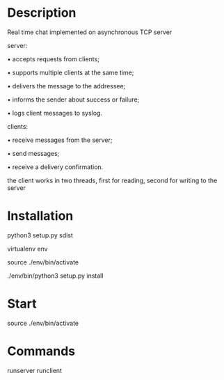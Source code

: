 Description
===========

Real time chat implemented on asynchronous TCP server

server:

• accepts requests from clients;

• supports multiple clients at the same time;

• delivers the message to the addressee;

• informs the sender about success or failure;

• logs client messages to syslog.

clients:

• receive messages from the server;

• send messages;

• receive a delivery confirmation.

the client works in two threads, first for reading, second for writing to the server


Installation
============


python3 setup.py sdist

virtualenv env

source ./env/bin/activate

./env/bin/python3 setup.py install



Start
=====
source ./env/bin/activate



Commands
========

runserver
runclient

